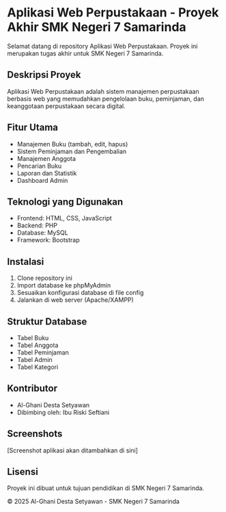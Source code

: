 
# Aplikasi Web Perpustakaan - Proyek Akhir SMK Negeri 7 Samarinda

Selamat datang di repository Aplikasi Web Perpustakaan. Proyek ini merupakan tugas akhir untuk SMK Negeri 7 Samarinda.

## Deskripsi Proyek
Aplikasi Web Perpustakaan adalah sistem manajemen perpustakaan berbasis web yang memudahkan pengelolaan buku, peminjaman, dan keanggotaan perpustakaan secara digital.

## Fitur Utama
- Manajemen Buku (tambah, edit, hapus)
- Sistem Peminjaman dan Pengembalian
- Manajemen Anggota
- Pencarian Buku
- Laporan dan Statistik
- Dashboard Admin

## Teknologi yang Digunakan
- Frontend: HTML, CSS, JavaScript
- Backend: PHP
- Database: MySQL
- Framework: Bootstrap

## Instalasi
1. Clone repository ini
2. Import database ke phpMyAdmin
3. Sesuaikan konfigurasi database di file config
4. Jalankan di web server (Apache/XAMPP)

## Struktur Database
- Tabel Buku
- Tabel Anggota
- Tabel Peminjaman
- Tabel Admin
- Tabel Kategori

## Kontributor
- Al-Ghani Desta Setyawan
- Dibimbing oleh: Ibu Riski Seftiani

## Screenshots
[Screenshot aplikasi akan ditambahkan di sini]

## Lisensi
Proyek ini dibuat untuk tujuan pendidikan di SMK Negeri 7 Samarinda.

© 2025 Al-Ghani Desta Setyawan - SMK Negeri 7 Samarinda
